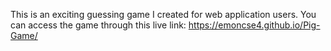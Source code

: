 This is an exciting guessing game I created for web application users. You can access the game through this live link: https://emoncse4.github.io/Pig-Game/
